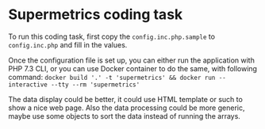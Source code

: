 # Supermetrics coding task

To run this coding task, first copy the `config.inc.php.sample` to `config.inc.php` and fill in the values.

Once the configuration file is set up, you can either run the application with PHP 7.3 CLI, or you can use
Docker container to do the same, with following command:
```docker build '.' -t 'supermetrics' && docker run --interactive --tty --rm 'supermetrics'```

The data display could be better, it could use HTML template or such to show a nice web page. 
Also the data processing could be more generic, maybe use some objects to sort the data instead of running the arrays.

